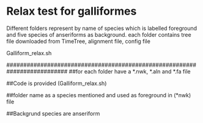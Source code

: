 # Relax test for galliformes
Different folders represent by name of species which is labelled foreground and five species of anseriforms as background.
each folder contains tree file downloaded from TimeTree, alignment file, config file 



Galliform_relax.sh


##########################################################################
##for each folder have a *.nwk, *.aln and *.fa file 	 
  
##Code is provided (Galliform_relax.sh)	 
  
##folder name as a species mentioned and used as foreground in (*nwk) file	 
  
##Backgrund species are anseriform
